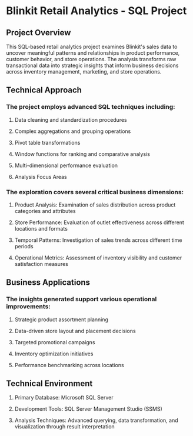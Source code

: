 # Blinkit Retail Analytics - SQL Project
## Project Overview

This SQL-based retail analytics project examines Blinkit's sales data to uncover meaningful patterns and relationships in product performance, customer behavior, and store operations. The analysis transforms raw transactional data into strategic insights that inform business decisions across inventory management, marketing, and store operations.

## Technical Approach

### The project employs advanced SQL techniques including:

1) Data cleaning and standardization procedures

2) Complex aggregations and grouping operations

3) Pivot table transformations

4) Window functions for ranking and comparative analysis

5) Multi-dimensional performance evaluation
   
7) Analysis Focus Areas
   
### The exploration covers several critical business dimensions:

1) Product Analysis: Examination of sales distribution across product categories and attributes

2) Store Performance: Evaluation of outlet effectiveness across different locations and formats

3) Temporal Patterns: Investigation of sales trends across different time periods

4) Operational Metrics: Assessment of inventory visibility and customer satisfaction measures

## Business Applications
### The insights generated support various operational improvements:

1) Strategic product assortment planning

2) Data-driven store layout and placement decisions

3) Targeted promotional campaigns

5) Inventory optimization initiatives

6) Performance benchmarking across locations

## Technical Environment
1) Primary Database: Microsoft SQL Server

2) Development Tools: SQL Server Management Studio (SSMS)

3) Analysis Techniques: Advanced querying, data transformation, and visualization through result interpretation
